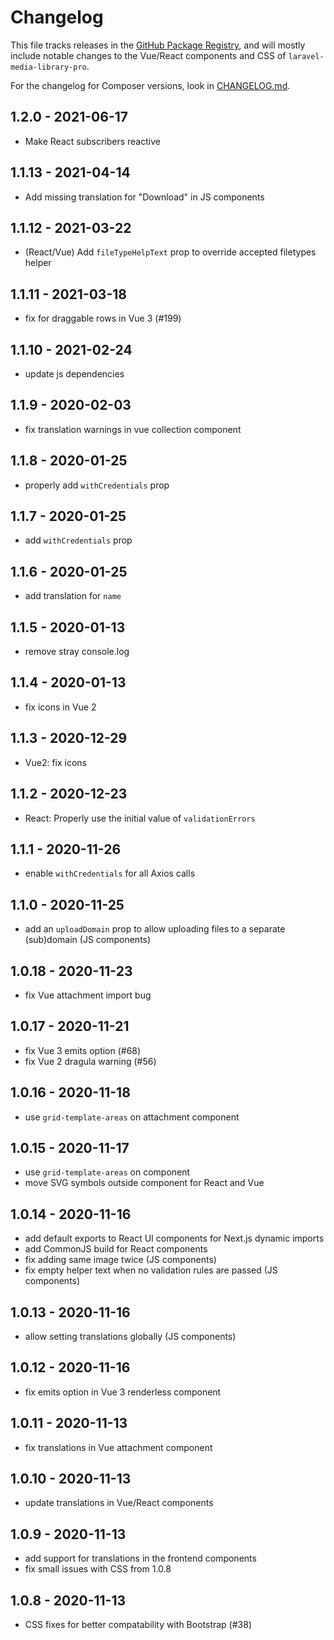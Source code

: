 # Changelog

This file tracks releases in the [GitHub Package Registry](https://github.com/orgs/spatie/packages?repo_name=laravel-medialibrary-pro), and will mostly include notable changes to the Vue/React components and CSS of `laravel-media-library-pro`.

For the changelog for Composer versions, look in [CHANGELOG.md](./CHANGELOG.md).

## 1.2.0 - 2021-06-17

- Make React subscribers reactive

## 1.1.13 - 2021-04-14

- Add missing translation for "Download" in JS components

## 1.1.12 - 2021-03-22

- (React/Vue) Add `fileTypeHelpText` prop to override accepted filetypes helper

## 1.1.11 - 2021-03-18

- fix for draggable rows in Vue 3 (#199)

## 1.1.10 - 2021-02-24

- update js dependencies

## 1.1.9 - 2020-02-03

- fix translation warnings in vue collection component

## 1.1.8 - 2020-01-25

- properly add `withCredentials` prop

## 1.1.7 - 2020-01-25

- add `withCredentials` prop

## 1.1.6 - 2020-01-25

- add translation for `name`

## 1.1.5 - 2020-01-13

- remove stray console.log

## 1.1.4 - 2020-01-13

- fix icons in Vue 2

## 1.1.3 - 2020-12-29

- Vue2: fix icons

## 1.1.2 - 2020-12-23

- React: Properly use the initial value of `validationErrors`

## 1.1.1 - 2020-11-26

- enable `withCredentials` for all Axios calls

## 1.1.0 - 2020-11-25

- add an `uploadDomain` prop to allow uploading files to a separate (sub)domain (JS components)

## 1.0.18 - 2020-11-23

- fix Vue attachment import bug

## 1.0.17 - 2020-11-21

- fix Vue 3 emits option (#68)
- fix Vue 2 dragula warning (#56)

## 1.0.16 - 2020-11-18

- use `grid-template-areas` on attachment component

## 1.0.15 - 2020-11-17

- use `grid-template-areas` on component
- move SVG symbols outside component for React and Vue

## 1.0.14 - 2020-11-16

- add default exports to React UI components for Next.js dynamic imports
- add CommonJS build for React components
- fix adding same image twice (JS components)
- fix empty helper text when no validation rules are passed (JS components)

## 1.0.13 - 2020-11-16

- allow setting translations globally (JS components)

## 1.0.12 - 2020-11-16

- fix emits option in Vue 3 renderless component

## 1.0.11 - 2020-11-13

- fix translations in Vue attachment component

## 1.0.10 - 2020-11-13

- update translations in Vue/React components

## 1.0.9 - 2020-11-13

- add support for translations in the frontend components
- fix small issues with CSS from 1.0.8

## 1.0.8 - 2020-11-13

- CSS fixes for better compatability with Bootstrap (#38)
